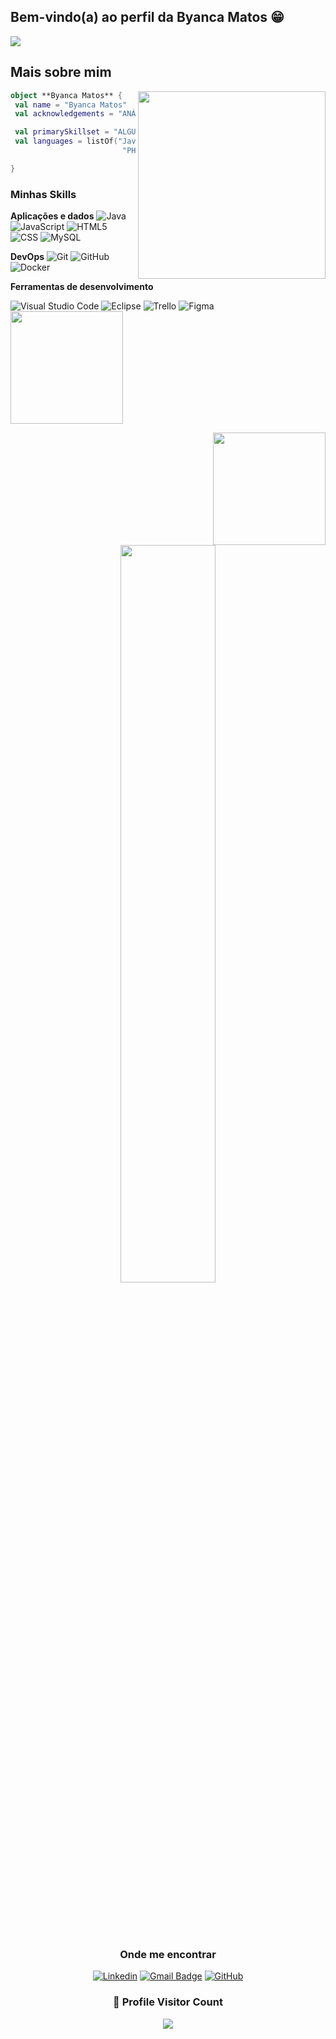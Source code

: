 ## Bem-vindo(a) ao perfil da Byanca Matos  😁  
![](https://komarev.com/ghpvc/?username=iuricode&color=006bed)
 ## Mais sobre mim

<img align="right" width="300" src="https://camo.githubusercontent.com/7aa780f97d51af2b67ff9ca2afa89ef67907c7b21abe9c7f8fb63fa707cf629a/68747470733a2f2f63646e612e61727473746174696f6e2e636f6d2f702f6173736574732f696d616765732f696d616765732f3034322f3633312f3238362f6f726967696e616c2f627279616e2d726f6472696775657a2d62656c6368696269612d312d726967687473706565642e6769663f31363335303337353632"/>

```kotlin
object **Byanca Matos** {
 val name = "Byanca Matos"
 val acknowledgements = "ANÁLISE E DESENVOLVIMENTO DE SISTEMAS"

 val primarySkillset = "ALGUMAS HABILIDADES"
 val languages = listOf("Java", "COBOL", "JavaScript",
                         "PHP", "SQL", "HTML5", "CSS3")

}
```

<h3>Minhas Skills</h3>

**Aplicações e dados**
![Java](https://img.shields.io/badge/-Java-333333?style=flat&logo=Java&logoColor=007396)
![JavaScript](https://img.shields.io/badge/-JavaScript-333333?style=flat&logo=javascript)
![HTML5](https://img.shields.io/badge/-HTML5-333333?style=flat&logo=HTML5)
![CSS](https://img.shields.io/badge/-CSS-333333?style=flat&logo=CSS3&logoColor=1572B6)
![MySQL](https://img.shields.io/badge/-MySQL-333333?style=flat&logo=mysql)
                                                                                

**DevOps**
![Git](https://img.shields.io/badge/-Git-333333?style=flat&logo=git)
![GitHub](https://img.shields.io/badge/-GitHub-333333?style=flat&logo=github)
![Docker](https://img.shields.io/badge/-Docker-333333?style=flat&logo=docker)


**Ferramentas de desenvolvimento**

![Visual Studio Code](https://img.shields.io/badge/-Visual%20Studio%20Code-333333?style=flat&logo=visual-studio-code&logoColor=007ACC)
![Eclipse](https://img.shields.io/badge/-Eclipse-333333?style=flat&logo=eclipse-ide&logoColor=2C2255)
![Trello](https://img.shields.io/badge/-Trello-333333?style=flat&logo=trello&logoColor=007ACC)
![Figma](https://img.shields.io/badge/-Figma-333333?style=flat&logo=figma&logoColor=007ACC)
<br/>
<a href="https://github.com/ByancaMatos01">
  <img height="180em" src="https://github-readme-stats.vercel.app/api?username=ByancaMatos01&theme=dracula&show_icons=true" />
  <div  align="right" style="margin-bottom:100px">
 <img height="180em" src="https://38.media.tumblr.com/f5e6fa5b5ebb56a6438b54d15d519367/tumblr_nm92ujDXeS1ru4t0lo1_500.gif"/>  
  <div  align="center" style="margin-bottom:100px">
<img width=55% align="center"  src="https://github-readme-streak-stats.herokuapp.com?user=ByancaMatos01&theme=radical&mode=weekly" />
<div  align="center" style="margin-bottom:100px">
 </div>
</a>

<h3>Onde me encontrar</h3>

[![Linkedin](https://img.shields.io/badge/-byancaMatos-blue?style=flat-square&logo=Linkedin&logoColor=white&link=https://www.linkedin.com/in/byanca-matos-29204b1bb/)](https://www.linkedin.com/in/byanca-matos-29204b1bb/)
[![Gmail Badge](https://img.shields.io/badge/-byancathmatos@gmail.com-006bed?style=flat-square&logo=Gmail&logoColor=white&link=mailto:byancathmatos@gmail.com)](mailto:byancathmatos@gmail.com)
[![GitHub](https://img.shields.io/github/followers/iuricode?label=follow&style=social)](https://github.com/ByancaMatos01)


<div align=center>
  <h3><b>📍 Profile Visitor Count</b></h3>
</div>
    
<p align="center" >   
  <img src="https://profile-counter.glitch.me/ByancaMatos01/count.svg" />  
</p>

